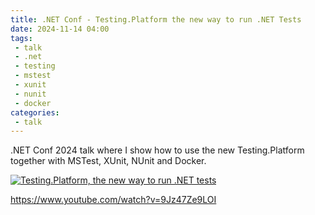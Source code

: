 ```yaml
---
title: .NET Conf - Testing.Platform the new way to run .NET Tests
date: 2024-11-14 04:00
tags: 
 - talk
 - .net
 - testing
 - mstest
 - xunit
 - nunit
 - docker
categories:
 - talk
---
```


.NET Conf 2024 talk where I show how to use the new Testing.Platform together with MSTest, XUnit, NUnit and Docker.

<!-- more -->

[![Testing.Platform, the new way to run .NET tests](http://img.youtube.com/vi/9Jz47Ze9LOI/0.jpg)](https://www.youtube.com/watch?v=9Jz47Ze9LOI "Testing.Platform, the new way to run .NET tests")

<https://www.youtube.com/watch?v=9Jz47Ze9LOI>
